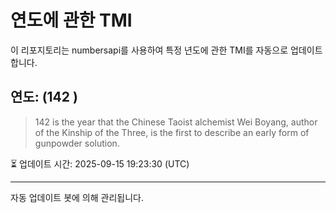 
# 연도에 관한 TMI

이 리포지토리는 numbersapi를 사용하여 특정 년도에 관한 TMI를 자동으로 업데이트합니다.

## 연도: (142 )
> 142 is the year that the Chinese Taoist alchemist Wei Boyang, author of the Kinship of the Three, is the first to describe an early form of gunpowder solution.

⏳ 업데이트 시간: 2025-09-15 19:23:30 (UTC)

---
자동 업데이트 봇에 의해 관리됩니다.
